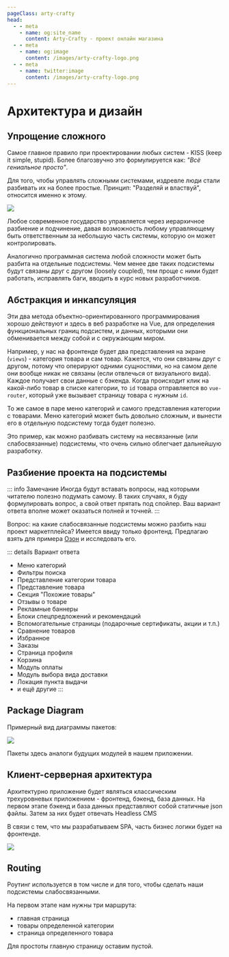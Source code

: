 ```yaml
---
pageClass: arty-crafty
head:
  - - meta
    - name: og:site_name
      content: Arty-Crafty - проект онлайн магазина
  - - meta
    - name: og:image
      content: /images/arty-crafty-logo.png
  - - meta
    - name: twitter:image
      content: /images/arty-crafty-logo.png
---
```


# Архитектура и дизайн

## Упрощение сложного

Самое главное правило при проектировании любых систем - KISS (keep it simple, stupid). Более благозвучно это формулируется как: _"Всё гениальное просто"_.
<!-- Именно поэтому мы разделили проект на этапы -->

Для того, чтобы управлять сложными системами, издревле люди стали разбивать их на более простые. Принцип: "Разделяй и властвуй", относится именно к этому.

![](/ru/arty-crafty/assets/images/divide-et-impera.webp)

Любое современное государство управляется через иерархичное разбиение и подчинение, давая возможность любому управляющему быть ответственным за небольшую часть системы, которую он может контролировать.

Аналогично программная система любой сложности может быть разбита на отдельные подсистемы. Чем менее две таких подсистемы будут связаны друг с другом (loosely coupled), тем проще с ними будет работать, исправлять баги, вводить в курс новых разработчиков.

## Абстракция и инкапсуляция

Эти два метода объектно-ориентированного программирования хорошо действуют и здесь в веб разработке на Vue, для определения функциональных границ подсистем, и данных, которыми они обменивается между собой и с окружающим миром.

Например, у нас на фронтенде будет два представления на экране (`views`) - категория товара и сам товар. Кажется, что они связаны друг с другом, потому что оперируют одними сущностями, но на самом деле они вообще никак не связаны (если отвлечься от визуального вида). Каждое получает свои данные с бэкенда. Когда происходит клик на какой-либо товар в списке категории, то `id` товара отправляется во `vue-router`, который уже вызывает страницу товара с нужным `id`.

То же самое в паре меню категорий и самого представления категории с товарами. Меню категорий может быть довольно сложным, и вынести его в отдельную подсистему тогда будет полезно.

Это пример, как можно разбивать систему на несвязанные (или слабосвязанные) подсистемы, что очень сильно облегчает дальнейшую разработку.

## Разбиение проекта на подсистемы

::: info Замечание
Иногда будут вставать вопросы, над которыми читателю полезно подумать самому. В таких случаях, я буду формулировать вопрос, а свой ответ прятать под спойлер. Ваш вариант ответа вполне может оказаться полней и точней.
:::

Вопрос: на какие слабосвязанные подсистемы можно разбить наш проект маркетплейса? Имеется ввиду только фронтенд. Предлагаю взять для примера [Озон](https://ozon.ru) и исследовать его.

::: details Вариант ответа
- Меню категорий
- Фильтры поиска
- Представление категории товара
- Представление товара
- Секция "Похожие товары"
- Отзывы о товаре
- Рекламные баннеры
- Блоки спецпредложений и рекомендаций
- Вспомогательные страницы (подарочные сертификаты, акции и т.п.)
- Сравнение товаров
- Избранное
- Заказы
- Страница профиля
- Корзина
- Модуль оплаты
- Модуль выбора вида доставки
- Локация пункта выдачи
- и ещё другие
:::

## Package Diagram

Примерный вид диаграммы пакетов:

![](/ru/arty-crafty/assets/images/package-diagram.jpg)

Пакеты здесь аналоги будущих модулей в нашем приложении.

## Клиент-серверная архитектура

Архитектурно приложение будет являться классическим трехуровневых приложением - фронтенд, бэкенд, база данных. На первом этапе бэкенд и база данных представляют собой статичные json файлы. Затем за них будет отвечать Headless CMS

В связи с тем, что мы разрабатываем SPA, часть бизнес логики будет на фронтенде.

![](/ru/arty-crafty/assets/images/three-tier-architecture.png)

## Routing

Роутинг используется в том числе и для того, чтобы сделать наши подсистемы слабосвязанными.

На первом этапе нам нужны три маршрута:

 - главная страница
 - товары определенной категории
 - страница определенного товара

Для простоты главную страницу оставим пустой.
